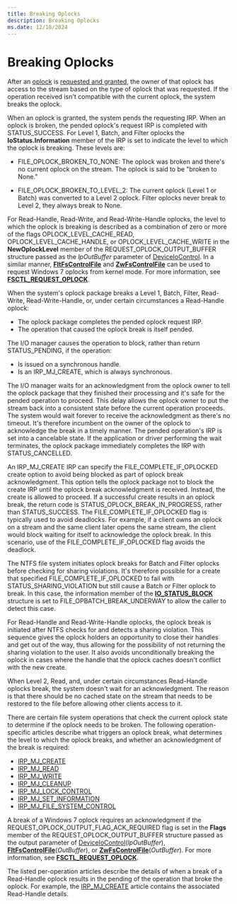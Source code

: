 ```yaml
---
title: Breaking Oplocks
description: Breaking Oplocks
ms.date: 12/18/2024
---
```


# Breaking Oplocks

After an [oplock](oplock-overview.md) is [requested and granted](granting-oplocks.md), the owner of that oplock has access to the stream based on the type of oplock that was requested. If the operation received isn't compatible with the current oplock, the system breaks the oplock.

When an oplock is granted, the system pends the requesting IRP. When an oplock is broken, the pended oplock's request IRP is completed with STATUS_SUCCESS. For Level 1, Batch, and Filter oplocks the **IoStatus.Information** member of the IRP is set to indicate the level to which the oplock is breaking. These levels are:

* FILE_OPLOCK_BROKEN_TO_NONE: The oplock was broken and there's no current oplock on the stream. The oplock is said to be "broken to None."

* FILE_OPLOCK_BROKEN_TO_LEVEL_2: The current oplock (Level 1 or Batch) was converted to a Level 2 oplock. Filter oplocks never break to Level 2, they always break to None.

For Read-Handle, Read-Write, and Read-Write-Handle oplocks, the level to which the oplock is breaking is described as a combination of zero or more of the flags OPLOCK_LEVEL_CACHE_READ, OPLOCK_LEVEL_CACHE_HANDLE, or OPLOCK_LEVEL_CACHE_WRITE in the **NewOplockLevel** member of the REQUEST_OPLOCK_OUTPUT_BUFFER structure passed as the *lpOutBuffer* parameter of [DeviceIoControl](/windows/win32/api/ioapiset/nf-ioapiset-deviceiocontrol). In a similar manner, [**FltFsControlFile**](/windows-hardware/drivers/ddi/fltkernel/nf-fltkernel-fltfscontrolfile) and [**ZwFsControlFile**](/previous-versions/ff566462(v=vs.85)) can be used to request Windows 7 oplocks from kernel mode. For more information, see [**FSCTL_REQUEST_OPLOCK**](./fsctl-request-oplock.md).

When the system's oplock package breaks a Level 1, Batch, Filter, Read-Write, Read-Write-Handle, or, under certain circumstances a Read-Handle oplock:

* The oplock package completes the pended oplock request IRP.
* The operation that caused the oplock break is itself pended.

The I/O manager causes the operation to block, rather than return STATUS_PENDING, if the operation:

* Is issued on a synchronous handle.
* Is an IRP_MJ_CREATE, which is always synchronous.

The I/O manager waits for an acknowledgment from the oplock owner to tell the oplock package that they finished their processing and it's safe for the pended operation to proceed. This delay allows the oplock owner to put the stream back into a consistent state before the current operation proceeds. The system would wait forever to receive the acknowledgment as there's no timeout. It's therefore incumbent on the owner of the oplock to acknowledge the break in a timely manner. The pended operation's IRP is set into a cancelable state. If the application or driver performing the wait terminates, the oplock package immediately completes the IRP with STATUS_CANCELLED.

An IRP_MJ_CREATE IRP can specify the FILE_COMPLETE_IF_OPLOCKED create option to avoid being blocked as part of oplock break acknowledgment. This option tells the oplock package not to block the create IRP until the oplock break acknowledgment is received. Instead, the create is allowed to proceed. If a successful create results in an oplock break, the return code is STATUS_OPLOCK_BREAK_IN_PROGRESS, rather than STATUS_SUCCESS. The FILE_COMPLETE_IF_OPLOCKED flag is typically used to avoid deadlocks. For example, if a client owns an oplock on a stream and the same client later opens the same stream, the client would block waiting for itself to acknowledge the oplock break. In this scenario, use of the FILE_COMPLETE_IF_OPLOCKED flag avoids the deadlock.

The NTFS file system initiates oplock breaks for Batch and Filter oplocks before checking for sharing violations. It's therefore possible for a create that specified FILE_COMPLETE_IF_OPLOCKED to fail with STATUS_SHARING_VIOLATION but still cause a Batch or Filter oplock to break. In this case, the information member of the [**IO_STATUS_BLOCK**](/windows-hardware/drivers/ddi/wdm/ns-wdm-_io_status_block) structure is set to FILE_OPBATCH_BREAK_UNDERWAY to allow the caller to detect this case.

For Read-Handle and Read-Write-Handle oplocks, the oplock break is initiated after NTFS checks for and detects a sharing violation. This sequence gives the oplock holders an opportunity to close their handles and get out of the way, thus allowing for the possibility of not returning the sharing violation to the user. It also avoids unconditionally breaking the oplock in cases where the handle that the oplock caches doesn't conflict with the new create.

When Level 2, Read, and, under certain circumstances Read-Handle oplocks break, the system doesn't wait for an acknowledgment. The reason is that there should be no cached state on the stream that needs to be restored to the file before allowing other clients access to it.

There are certain file system operations that check the current oplock state to determine if the oplock needs to be broken. The following operation-specific articles describe what triggers an oplock break, what determines the level to which the oplock breaks, and whether an acknowledgment of the break is required:

* [IRP_MJ_CREATE](irp-mj-create2.md)
* [IRP_MJ_READ](irp-mj-read2.md)
* [IRP_MJ_WRITE](irp-mj-write2.md)
* [IRP_MJ_CLEANUP](irp-mj-cleanup2.md)
* [IRP_MJ_LOCK_CONTROL](irp-mj-lock-control2.md)
* [IRP_MJ_SET_INFORMATION](irp-mj-set-information2.md)
* [IRP_MJ_FILE_SYSTEM_CONTROL](irp-mj-file-system-control2.md)

A break of a Windows 7 oplock requires an acknowledgment if the REQUEST_OPLOCK_OUTPUT_FLAG_ACK_REQUIRED flag is set in the **Flags** member of the REQUEST_OPLOCK_OUTPUT_BUFFER structure passed as the output parameter of [DeviceIoControl](/windows/win32/api/ioapiset/nf-ioapiset-deviceiocontrol)(*lpOutBuffer*), [**FltFsControlFile**](/windows-hardware/drivers/ddi/fltkernel/nf-fltkernel-fltfscontrolfile)(*OutBuffer*), or [**ZwFsControlFile**](/previous-versions/ff566462(v=vs.85))(*OutBuffer*). For more information, see [**FSCTL_REQUEST_OPLOCK**](./fsctl-request-oplock.md).

The listed per-operation articles describe the details of when a break of a Read-Handle oplock results in the pending of the operation that broke the oplock. For example, the [IRP_MJ_CREATE](irp-mj-create2.md) article contains the associated Read-Handle details.
